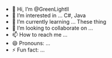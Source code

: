 - 👋 Hi, I’m @GreenLightll
- 👀 I’m interested in ... C#, Java
- 🌱 I’m currently learning ... These thing
- 💞️ I’m looking to collaborate on ...
- 📫 How to reach me ...
- 😄 Pronouns: ...
- ⚡ Fun fact: ...

<!---
GreenLightll/GreenLightll is a ✨ special ✨ repository because its `README.md` (this file) appears on your GitHub profile.
You can click the Preview link to take a look at your changes.
--->
